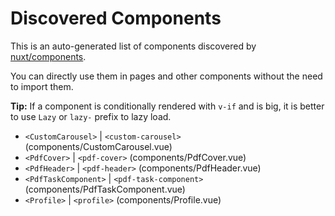 # Discovered Components

This is an auto-generated list of components discovered by [nuxt/components](https://github.com/nuxt/components).

You can directly use them in pages and other components without the need to import them.

**Tip:** If a component is conditionally rendered with `v-if` and is big, it is better to use `Lazy` or `lazy-` prefix to lazy load.

- `<CustomCarousel>` | `<custom-carousel>` (components/CustomCarousel.vue)
- `<PdfCover>` | `<pdf-cover>` (components/PdfCover.vue)
- `<PdfHeader>` | `<pdf-header>` (components/PdfHeader.vue)
- `<PdfTaskComponent>` | `<pdf-task-component>` (components/PdfTaskComponent.vue)
- `<Profile>` | `<profile>` (components/Profile.vue)
